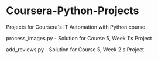 # Coursera-Python-Projects
Projects for Coursera's IT Automation with Python course.

process_images.py - Solution for Course 5, Week 1's Project

add_reviews.py - Solution for Course 5, Week 2's Project
